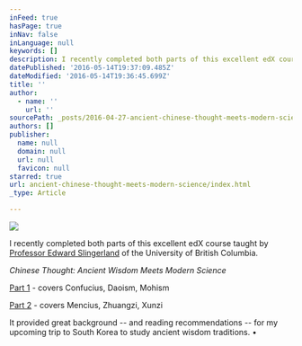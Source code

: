 ```yaml
---
inFeed: true
hasPage: true
inNav: false
inLanguage: null
keywords: []
description: I recently completed both parts of this excellent edX course taught by Professor Edward Slingerland of the University of British Columbia.
datePublished: '2016-05-14T19:37:09.485Z'
dateModified: '2016-05-14T19:36:45.699Z'
title: ''
author:
  - name: ''
    url: ''
sourcePath: _posts/2016-04-27-ancient-chinese-thought-meets-modern-science.md
authors: []
publisher:
  name: null
  domain: null
  url: null
  favicon: null
starred: true
url: ancient-chinese-thought-meets-modern-science/index.html
_type: Article

---
```

![](https://the-grid-user-content.s3-us-west-2.amazonaws.com/6bf0ce65-e1b1-46b4-8f83-185a2c88f19f.jpg)

I recently completed both parts of this excellent edX course taught by [Professor Edward Slingerland][0] of the University of British Columbia.

_Chinese Thought: Ancient Wisdom Meets Modern Science_

[Part 1][1] - covers Confucius, Daoism, Mohism

[Part 2][2] - covers Mencius, Zhuangzi, Xunzi

It provided great background -- and reading recommendations -- for my upcoming trip to South Korea to study ancient wisdom traditions. •

[0]: http://eslingerland.arts.ubc.ca/
[1]: https://www.edx.org/course/chinese-thought-ancient-wisdom-meets-ubcx-china300-1x-0
[2]: https://www.edx.org/course/chinese-thought-ancient-wisdom-meets-ubcx-china300-2x-0